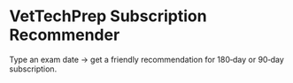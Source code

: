 # VetTechPrep Subscription Recommender
Type an exam date → get a friendly recommendation for 180‑day or 90‑day subscription.
